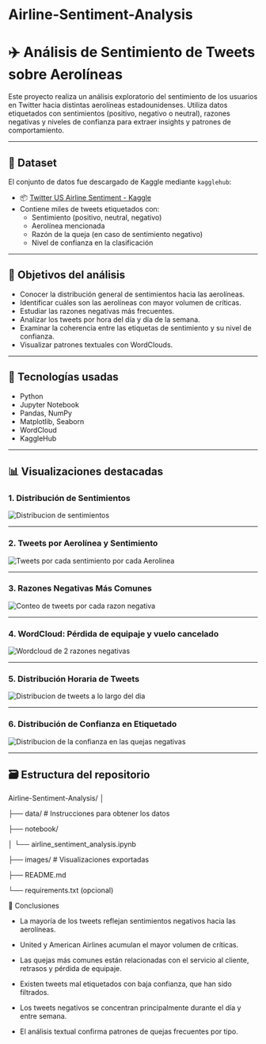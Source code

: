 # Airline-Sentiment-Analysis
# ✈️ Análisis de Sentimiento de Tweets sobre Aerolíneas

Este proyecto realiza un análisis exploratorio del sentimiento de los usuarios en Twitter hacia distintas aerolíneas estadounidenses. Utiliza datos etiquetados con sentimientos (positivo, negativo o neutral), razones negativas y niveles de confianza para extraer insights y patrones de comportamiento.

---

## 📁 Dataset

El conjunto de datos fue descargado de Kaggle mediante `kagglehub`:

- 📦 [Twitter US Airline Sentiment - Kaggle](https://www.kaggle.com/datasets/crowdflower/twitter-airline-sentiment)
- Contiene miles de tweets etiquetados con:
  - Sentimiento (positivo, neutral, negativo)
  - Aerolínea mencionada
  - Razón de la queja (en caso de sentimiento negativo)
  - Nivel de confianza en la clasificación

---

## 🎯 Objetivos del análisis

- Conocer la distribución general de sentimientos hacia las aerolíneas.
- Identificar cuáles son las aerolíneas con mayor volumen de críticas.
- Estudiar las razones negativas más frecuentes.
- Analizar los tweets por hora del día y día de la semana.
- Examinar la coherencia entre las etiquetas de sentimiento y su nivel de confianza.
- Visualizar patrones textuales con WordClouds.

---

## 🧪 Tecnologías usadas

- Python
- Jupyter Notebook
- Pandas, NumPy
- Matplotlib, Seaborn
- WordCloud
- KaggleHub

---

## 📊 Visualizaciones destacadas

### 1. Distribución de Sentimientos

![Distribucion de sentimientos](https://github.com/user-attachments/assets/6415df27-2be9-4321-9138-63694a346fce)

---

### 2. Tweets por Aerolínea y Sentimiento

![Tweets por cada sentimiento por cada Aerolinea](https://github.com/user-attachments/assets/cc415eac-665a-4dc1-97bf-f369c27e9b59)

---

### 3. Razones Negativas Más Comunes

![Conteo de tweets por cada razon negativa](https://github.com/user-attachments/assets/9032f915-a584-43d5-9529-dcc2eb797a12)

---

### 4. WordCloud: Pérdida de equipaje y vuelo cancelado

![Wordcloud de 2 razones negativas](https://github.com/user-attachments/assets/d566ef59-49c3-4ca7-a9b5-3a10dfd0c9d3)

---

### 5. Distribución Horaria de Tweets

![Distribucion de tweets a lo largo del dia](https://github.com/user-attachments/assets/8108aad2-6f9e-4019-8c9d-5c6d32cf964c)

---

### 6. Distribución de Confianza en Etiquetado

![Distribucion de la confianza en las quejas negativas](https://github.com/user-attachments/assets/0ec1a9b0-aa1f-420e-878b-4c839e600799)

---

## 🗃 Estructura del repositorio

Airline-Sentiment-Analysis/
│

├── data/ # Instrucciones para obtener los datos

├── notebook/

│ └── airline_sentiment_analysis.ipynb

├── images/ # Visualizaciones exportadas

├── README.md

└── requirements.txt (opcional)


📌 Conclusiones
- La mayoría de los tweets reflejan sentimientos negativos hacia las aerolíneas.

- United y American Airlines acumulan el mayor volumen de críticas.

- Las quejas más comunes están relacionadas con el servicio al cliente, retrasos y pérdida de equipaje.

- Existen tweets mal etiquetados con baja confianza, que han sido filtrados.

- Los tweets negativos se concentran principalmente durante el día y entre semana.

- El análisis textual confirma patrones de quejas frecuentes por tipo.
